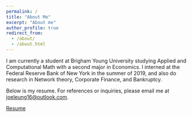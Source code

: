 ```yaml
---
permalink: /
title: "About Me"
excerpt: "About me"
author_profile: true
redirect_from:
  - /about/
  - /about.html
---
```


I am currently a student at Brigham Young University studying Applied and Computational
Math with a second major in Economics. I interned at the Federal Reserve Bank of New York
in the summer of 2019, and also do research in Network theory, Corporate Finance, and
Bankruptcy.



Below is my resume. For references or inquiries, please email me at joeleung16@outlook.com.

[Resume](https://joeleung16.github.io/files/Joseph_Leung_Resume.pdf)
